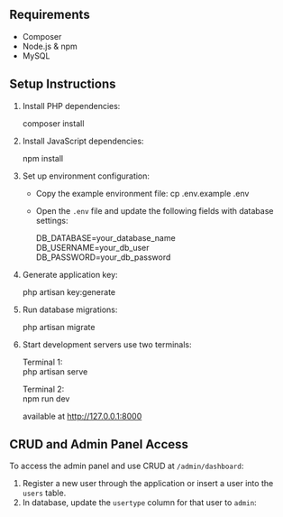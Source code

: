 ## Requirements

- Composer
- Node.js & npm
- MySQL

## Setup Instructions

1. Install PHP dependencies:

   composer install

2. Install JavaScript dependencies:

   npm install

3. Set up environment configuration:

   - Copy the example environment file:
     cp .env.example .env

   - Open the `.env` file and update the following fields with database settings:

     DB_DATABASE=your_database_name  
     DB_USERNAME=your_db_user  
     DB_PASSWORD=your_db_password

4. Generate application key:

   php artisan key:generate

5. Run database migrations:

   php artisan migrate

6. Start development servers use two terminals:

   Terminal 1:  
   php artisan serve

   Terminal 2:  
   npm run dev

   available at http://127.0.0.1:8000

## CRUD and Admin Panel Access

To access the admin panel and use CRUD at `/admin/dashboard`:

1. Register a new user through the application or insert a user into the `users` table.
2. In database, update the `usertype` column for that user to `admin`:
